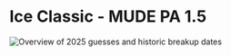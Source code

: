 # Ice Classic - MUDE PA 1.5
![Overview of 2025 guesses and historic breakup dates](./predictions.svg)
